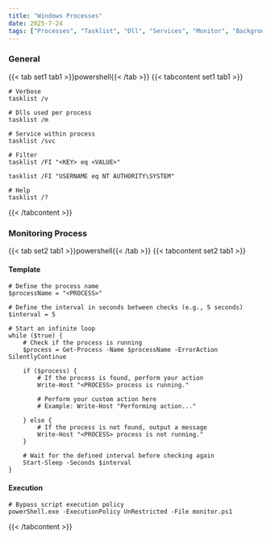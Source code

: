 ```yaml
---
title: "Windows Processes"
date: 2025-7-24
tags: ["Processes", "Tasklist", "Dll", "Services", "Monitor", "Background Tasks", "Windows"]
---
```


### General

{{< tab set1 tab1 >}}powershell{{< /tab >}}
{{< tabcontent set1 tab1 >}}

```console
# Verbose
tasklist /v
```

```console
# Dlls used per process
tasklist /m
```

```console
# Service within process
tasklist /svc
```

```console
# Filter
tasklist /FI "<KEY> eq <VALUE>"
```

```console {class="sample-code"}
tasklist /FI "USERNAME eq NT AUTHORITY\SYSTEM"
```

```console
# Help
tasklist /?
```

{{< /tabcontent >}}


### Monitoring Process

{{< tab set2 tab1 >}}powershell{{< /tab >}}
{{< tabcontent set2 tab1 >}}

#### Template

```console
# Define the process name
$processName = "<PROCESS>"

# Define the interval in seconds between checks (e.g., 5 seconds)
$interval = 5

# Start an infinite loop
while ($true) {
    # Check if the process is running
    $process = Get-Process -Name $processName -ErrorAction SilentlyContinue

    if ($process) {
        # If the process is found, perform your action
        Write-Host "<PROCESS> process is running."
        
        # Perform your custom action here
        # Example: Write-Host "Performing action..."

    } else {
        # If the process is not found, output a message
        Write-Host "<PROCESS> process is not running."
    }

    # Wait for the defined interval before checking again
    Start-Sleep -Seconds $interval
}
```

#### Execution

```console
# Bypass script execution policy
powerShell.exe -ExecutionPolicy UnRestricted -File monitor.ps1
```

{{< /tabcontent >}}

